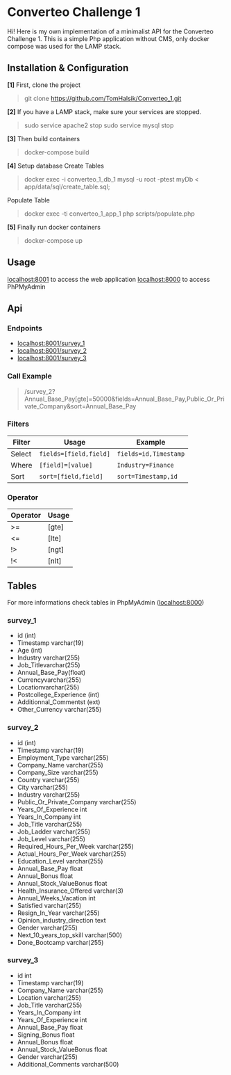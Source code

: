 # Converteo Challenge 1

Hi! Here is my own implementation of a minimalist API for the Converteo Challenge 1. This is a simple Php application without CMS, only docker compose was used for the LAMP stack.

## Installation & Configuration

**[1]** First, clone the project
> git clone https://github.com/TomHalsik/Converteo_1.git

**[2]** If you have a LAMP stack, make sure your services are stopped.
> sudo service apache2 stop
> sudo service mysql stop

**[3]** Then build containers
> docker-compose build

**[4]** Setup database
Create Tables
> docker exec -i converteo_1_db_1 mysql -u root -ptest myDb  < app/data/sql/create_table.sql;

Populate Table
> docker exec -ti converteo_1_app_1 php scripts/populate.php

**[5]** Finally run docker containers
> docker-compose up



## Usage

[localhost:8001](localhost:8001) to access the web application
[localhost:8000](localhost:8000) to access PhPMyAdmin

## Api

### Endpoints
- [localhost:8001/survey_1](localhost:8001/survey_1)
- [localhost:8001/survey_2](localhost:8001/survey_2)
- [localhost:8001/survey_3](localhost:8001/survey_3)

### Call Example

> /survey_2?Annual_Base_Pay[gte]=50000&fields=Annual_Base_Pay,Public_Or_Private_Company&sort=Annual_Base_Pay

### Filters

|Filter          |Usage                          |Example                      |
|----------------|-------------------------------|-----------------------------|
|Select          |`fields=[field,field]`         |`fields=id,Timestamp`        |
|Where           |`[field]=[value]`              |`Industry=Finance`           |
|Sort            |`sort=[field,field]`           |`sort=Timestamp,id`             |

### Operator

|Operator        |Usage                          |
|----------------|-------------------------------|
|\>=             |[gte]                          |
|<=              |[lte]                          |
|!>              |[ngt]                          |
|!<              |[nlt]                          |



## Tables

For more informations check tables in PhpMyAdmin ([localhost:8000](localhost:8000))

### survey_1

- id (int)
- Timestamp varchar(19)
- Age (int)
- Industry varchar(255)
- Job_Titlevarchar(255)
- Annual_Base_Pay(float)
- Currencyvarchar(255)
- Locationvarchar(255)
- Postcollege_Experience (int)
- Additionnal_Commentst (ext)
- Other_Currency varchar(255)


### survey_2

- id (int)
- Timestamp varchar(19)
- Employment_Type varchar(255)
- Company_Name varchar(255)
- Company_Size varchar(255)
- Country varchar(255)
- City varchar(255)
- Industry varchar(255)
- Public_Or_Private_Company varchar(255)
- Years_Of_Experience int
- Years_In_Company int
- Job_Title varchar(255)
- Job_Ladder varchar(255)
- Job_Level varchar(255)
- Required_Hours_Per_Week varchar(255)
- Actual_Hours_Per_Week varchar(255)
- Education_Level varchar(255)
- Annual_Base_Pay float
- Annual_Bonus float
- Annual_Stock_ValueBonus float
- Health_Insurance_Offered varchar(3)
- Annual_Weeks_Vacation int
- Satisfied varchar(255)
- Resign_In_Year varchar(255)
- Opinion_industry_direction text
- Gender varchar(255)
- Next_10_years_top_skill varchar(500)
- Done_Bootcamp varchar(255)



### survey_3
- id int
- Timestamp varchar(19)
- Company_Name varchar(255)
- Location varchar(255)
- Job_Title varchar(255)
- Years_In_Company int
- Years_Of_Experience int
- Annual_Base_Pay float
- Signing_Bonus float
- Annual_Bonus float
- Annual_Stock_ValueBonus float
- Gender varchar(255)
- Additional_Comments varchar(500)

